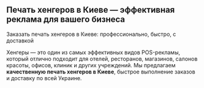 ## Печать хенгеров в Киеве — эффективная реклама для вашего бизнеса

Заказать печать хенгеров в Киеве: профессионально, быстро, с доставкой

Хенгеры — это один из самых эффективных видов POS-рекламы, который отлично подходит для отелей, ресторанов, магазинов, салонов красоты, офисов, клиник и других учреждений. Мы предлагаем **качественную печать хенгеров в Киеве**, быстрое выполнение заказов и доставку по всей Украине.